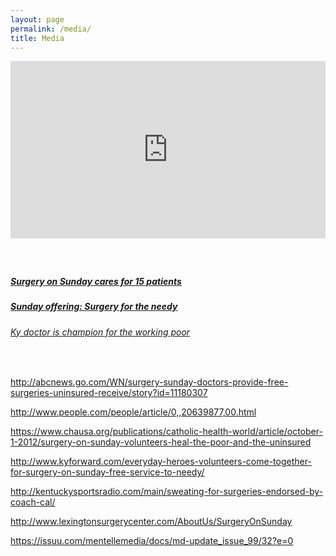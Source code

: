 ```yaml
---
layout: page
permalink: /media/
title: Media
---
```



<style type="text/css">.embed-container { position: relative; padding-bottom: 56.25%; height: 0; overflow: hidden; max-width: 100%; } .embed-container iframe, .embed-container object, .embed-container embed { position: absolute; top: 0; left: 0; width: 100%; height: 100%; }</style>

<div class="embed-container"><iframe src="https://www.youtube.com/embed/rRUW10Lbw_M" frameborder="0" allowfullscreen=""></iframe></div>

##### &nbsp;

##### [Surgery on Sunday cares for 15 patients](http://www.kentucky.com/news/local/counties/fayette-county/article68609277.html)

##### [Sunday offering: Surgery for the needy](http://www.cnn.com/2010/HEALTH/03/04/cnnheroes.sunday.surgery/)

###### [Ky doctor is champion for the working poor](http://www.courier-journal.com/story/life/wellness/health/2015/09/17/ky-doctor-champion-working-poor/72270810/)

&nbsp;

http://abcnews.go.com/WN/surgery-sunday-doctors-provide-free-surgeries-uninsured-receive/story?id=11180307

http://www.people.com/people/article/0,,20639877,00.html

https://www.chausa.org/publications/catholic-health-world/article/october-1-2012/surgery-on-sunday-volunteers-heal-the-poor-and-the-uninsured

http://www.kyforward.com/everyday-heroes-volunteers-come-together-for-surgery-on-sunday-free-service-to-needy/

http://kentuckysportsradio.com/main/sweating-for-surgeries-endorsed-by-coach-cal/

http://www.lexingtonsurgerycenter.com/AboutUs/SurgeryOnSunday

https://issuu.com/mentellemedia/docs/md-update_issue_99/32?e=0